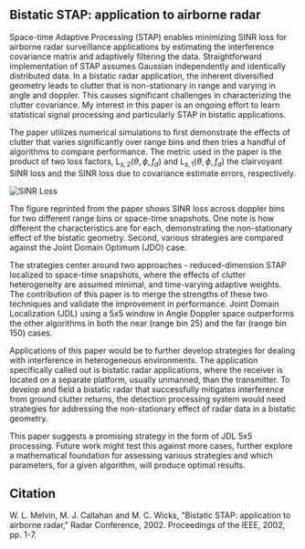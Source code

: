 ## Bistatic STAP: application to airborne radar
Space-time Adaptive Processing (STAP) enables minimizing SINR loss for airborne radar surveillance applications by estimating the interference covariance matrix and adaptively filtering the data.  Straightforward implementation of STAP assumes Gaussian independently and identically distributed data. In a bistatic radar application, the inherent diversified geometry leads to clutter that is non-stationary in range and varying in angle and doppler. This causes significant challenges in characterizing the clutter covariance. My interest in this paper is an ongoing effort to learn statistical signal processing and particularly STAP in bistatic applications.

The paper utilizes numerical simulations to first demonstrate the effects of clutter that varies significantly over range bins and then tries a handful of algorithms to compare performance. The metric used in the paper is the product of two loss factors, $\mathrm{L}_{s,2}(\theta,\phi,f_d)$ and $\mathrm{L}_{s,1}(\theta,\phi,f_d)$ the clairvoyant SINR loss and the SINR loss due to covariance estimate errors, respectively.

![SINR Loss](old-papers/png/c1.png)

The figure reprinted from the paper shows SINR loss across doppler bins for two different range bins or space-time snapshots. One note is how different the characteristics are for each, demonstrating the non-stationary effect of the bistatic geometry. Second, various strategies are compared against the Joint Domain Optimum (JDO) case.

The strategies center around two approaches - reduced-dimension STAP localized to space-time snapshots, where the effects of clutter heterogeneity are assumed minimal, and time-varying adaptive weights. The contribution of this paper is to merge the strengths of these two techniques and validate the improvement in performance. Joint Domain Localization (JDL) using a 5x5 window in Angle Doppler space outperforms the other algorithms in both the near (range bin 25) and the far (range bin 150) cases.

Applications of this paper would be to further develop strategies for dealing with interference in heterogeneous environments. The application specifically called out is bistatic radar applications, where the receiver is located on a separate platform, usually unmanned, than the transmitter. To develop and field a bistatic radar that successfully mitigates interference from ground clutter returns, the detection processing system would need strategies for addressing the non-stationary effect of radar data in a bistatic geometry.

This paper suggests a promising strategy in the form of JDL 5x5 processing. Future work might test this against more cases, further explore a mathematical foundation for assessing various strategies and which parameters, for a given algorithm, will produce optimal results.

## Citation
W. L. Melvin, M. J. Callahan and M. C. Wicks, "Bistatic STAP: application to airborne radar," Radar Conference, 2002. Proceedings of the IEEE, 2002, pp. 1-7.


